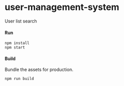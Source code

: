 # user-management-system
User list search

#### Run

```
npm install
npm start
```

#### Build

Bundle the assets for production.

```
npm run build
